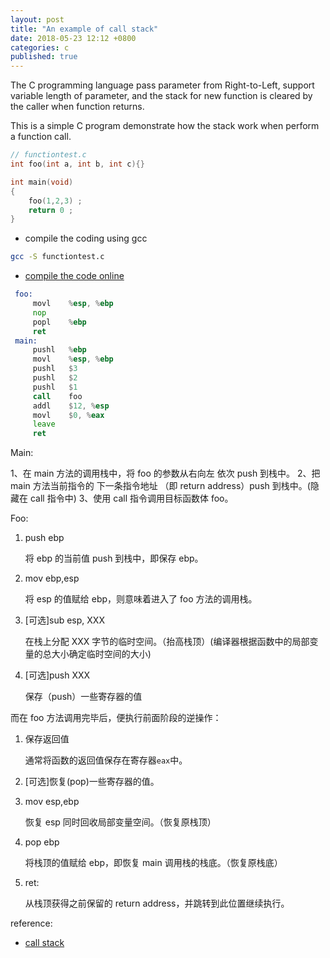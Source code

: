 ```yaml
---
layout: post
title: "An example of call stack"
date: 2018-05-23 12:12 +0800
categories: c
published: true
---
```


The C programming language pass parameter from Right-to-Left, support variable length of parameter, and the stack for new function is cleared by the caller when function returns.

This is a simple C program demonstrate how the stack work when perform a function call.

```c
// functiontest.c
int foo(int a, int b, int c){}

int main(void)
{
    foo(1,2,3) ;
    return 0 ;
}
```

- compile the coding using gcc

```sh
gcc -S functiontest.c
```

- [compile the code online](https://godbolt.org/)

```asm
 foo:
     movl    %esp, %ebp
     nop
     popl    %ebp
     ret
 main:
     pushl   %ebp
     movl    %esp, %ebp
     pushl   $3
     pushl   $2
     pushl   $1
     call    foo
     addl    $12, %esp
     movl    $0, %eax
     leave
     ret

```

Main:

1、在 main 方法的调用栈中，将 foo 的参数从右向左 依次 push 到栈中。
2、把 main 方法当前指令的 下一条指令地址 （即 return address）push 到栈中。(隐藏在 call 指令中)
3、使用 call 指令调用目标函数体 foo。

Foo:

1. push ebp

   将 ebp 的当前值 push 到栈中，即保存 ebp。

2. mov ebp,esp

   将 esp 的值赋给 ebp，则意味着进入了 foo 方法的调用栈。

3. [可选]sub esp, XXX

   在栈上分配 XXX 字节的临时空间。（抬高栈顶）(编译器根据函数中的局部变量的总大小确定临时空间的大小)

4. [可选]push XXX

   保存（push）一些寄存器的值

而在 foo 方法调用完毕后，便执行前面阶段的逆操作：

1. 保存返回值

   通常将函数的返回值保存在寄存器`eax`中。

2. [可选]恢复(pop)一些寄存器的值。
3. mov esp,ebp

   恢复 esp 同时回收局部变量空间。（恢复原栈顶）

4. pop ebp

   将栈顶的值赋给 ebp，即恢复 main 调用栈的栈底。（恢复原栈底）

5. ret:

   从栈顶获得之前保留的 return address，并跳转到此位置继续执行。

reference:

- [call stack](https://blog.csdn.net/yang_yulei/article/details/45795591)
